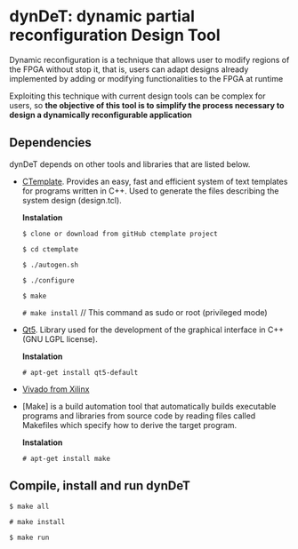# dynDeT: **dyn**amic partial reconfiguration **De**sign **T**ool #

Dynamic reconfiguration is a technique that allows user to modify regions of the FPGA without stop it, that is, users can adapt designs already implemented by adding or modifying functionalities to the FPGA at runtime

Exploiting this technique with current design tools can be complex for users, so **the objective of this tool is to simplify the process necessary to design a dynamically reconfigurable application**



## Dependencies ##
dynDeT depends on other tools and libraries that are listed below.

* [CTemplate](https://github.com/OlafvdSpek/ctemplate). Provides an easy, fast and efficient system of text templates for programs written in C++. Used to generate the files describing the system design (design.tcl).

    **Instalation**

    `$ clone or download from gitHub ctemplate project`
    
    `$ cd ctemplate`
    
    `$ ./autogen.sh`
    
    `$ ./configure`
    
    `$ make`
    
    `# make install` // This command as sudo or root (privileged mode)

* [Qt5](https://www.qt.io/download/). Library used for the development of the graphical interface in C++ (GNU LGPL license).

    **Instalation**

    `# apt-get install qt5-default`

* [Vivado from Xilinx](https://www.xilinx.com/products/design-tools/vivado.html)


* [Make] is a build automation tool that automatically builds executable programs and libraries from source code by reading files called Makefiles which specify how to derive the target program.

    **Instalation**

    `# apt-get install make`



## Compile, install and run dynDeT ##

`$ make all`

`# make install`

`$ make run`

